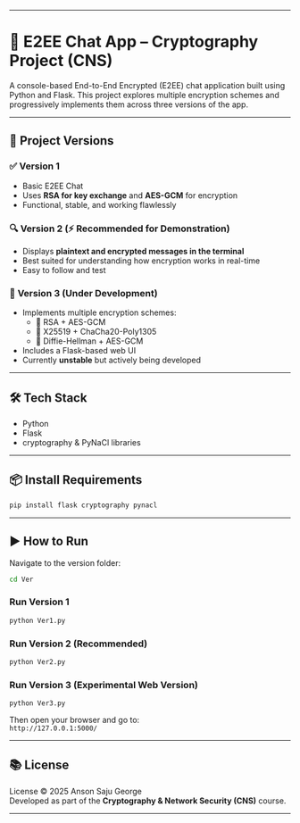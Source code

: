 
---

# 🔐 E2EE Chat App – Cryptography Project (CNS)

A console-based End-to-End Encrypted (E2EE) chat application built using Python and Flask. This project explores multiple encryption schemes and progressively implements them across three versions of the app.

---

## 📁 Project Versions

### ✅ **Version 1**
- Basic E2EE Chat
- Uses **RSA for key exchange** and **AES-GCM** for encryption
- Functional, stable, and working flawlessly

### 🔍 **Version 2** (⚡ Recommended for Demonstration)
- Displays **plaintext and encrypted messages in the terminal**
- Best suited for understanding how encryption works in real-time
- Easy to follow and test

### 🚧 **Version 3** (Under Development)
- Implements multiple encryption schemes:
  - 🔐 RSA + AES-GCM  
  - 🔐 X25519 + ChaCha20-Poly1305  
  - 🔁 Diffie-Hellman + AES-GCM
- Includes a Flask-based web UI
- Currently **unstable** but actively being developed

---

## 🛠️ Tech Stack

- Python
- Flask
- cryptography & PyNaCl libraries

---

## 📦 Install Requirements

```bash
pip install flask cryptography pynacl
```

---

## ▶️ How to Run

Navigate to the version folder:

```bash
cd Ver
```

### Run Version 1

```bash
python Ver1.py
```

### Run Version 2 (Recommended)

```bash
python Ver2.py
```

### Run Version 3 (Experimental Web Version)

```
python Ver3.py
```

Then open your browser and go to:  
`http://127.0.0.1:5000/`

---

## 📚 License

License © 2025 Anson Saju George  
Developed as part of the **Cryptography & Network Security (CNS)** course.

---

```
